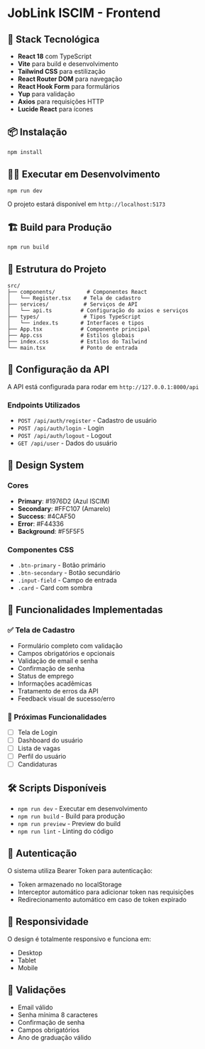 # JobLink ISCIM - Frontend

## 🚀 Stack Tecnológica

- **React 18** com TypeScript
- **Vite** para build e desenvolvimento
- **Tailwind CSS** para estilização
- **React Router DOM** para navegação
- **React Hook Form** para formulários
- **Yup** para validação
- **Axios** para requisições HTTP
- **Lucide React** para ícones

## 📦 Instalação

```bash
npm install
```

## 🏃‍♂️ Executar em Desenvolvimento

```bash
npm run dev
```

O projeto estará disponível em `http://localhost:5173`

## 🏗️ Build para Produção

```bash
npm run build
```

## 📁 Estrutura do Projeto

```
src/
├── components/          # Componentes React
│   └── Register.tsx    # Tela de cadastro
├── services/           # Serviços de API
│   └── api.ts         # Configuração do axios e serviços
├── types/              # Tipos TypeScript
│   └── index.ts       # Interfaces e tipos
├── App.tsx            # Componente principal
├── App.css            # Estilos globais
├── index.css          # Estilos do Tailwind
└── main.tsx           # Ponto de entrada
```

## 🔧 Configuração da API

A API está configurada para rodar em `http://127.0.0.1:8000/api`

### Endpoints Utilizados

- `POST /api/auth/register` - Cadastro de usuário
- `POST /api/auth/login` - Login
- `POST /api/auth/logout` - Logout
- `GET /api/user` - Dados do usuário

## 🎨 Design System

### Cores
- **Primary**: #1976D2 (Azul ISCIM)
- **Secondary**: #FFC107 (Amarelo)
- **Success**: #4CAF50
- **Error**: #F44336
- **Background**: #F5F5F5

### Componentes CSS
- `.btn-primary` - Botão primário
- `.btn-secondary` - Botão secundário
- `.input-field` - Campo de entrada
- `.card` - Card com sombra

## 📝 Funcionalidades Implementadas

### ✅ Tela de Cadastro
- Formulário completo com validação
- Campos obrigatórios e opcionais
- Validação de email e senha
- Confirmação de senha
- Status de emprego
- Informações acadêmicas
- Tratamento de erros da API
- Feedback visual de sucesso/erro

### 🔄 Próximas Funcionalidades
- [ ] Tela de Login
- [ ] Dashboard do usuário
- [ ] Lista de vagas
- [ ] Perfil do usuário
- [ ] Candidaturas

## 🛠️ Scripts Disponíveis

- `npm run dev` - Executar em desenvolvimento
- `npm run build` - Build para produção
- `npm run preview` - Preview do build
- `npm run lint` - Linting do código

## 🔐 Autenticação

O sistema utiliza Bearer Token para autenticação:
- Token armazenado no localStorage
- Interceptor automático para adicionar token nas requisições
- Redirecionamento automático em caso de token expirado

## 📱 Responsividade

O design é totalmente responsivo e funciona em:
- Desktop
- Tablet
- Mobile

## 🎯 Validações

- Email válido
- Senha mínima 8 caracteres
- Confirmação de senha
- Campos obrigatórios
- Ano de graduação válido
